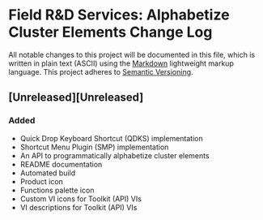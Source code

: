 # Field R&D Services: Alphabetize Cluster Elements Change Log

All notable changes to this project will be documented in this file, which is written in plain text (ASCII) using the [Markdown](http://daringfireball.net/projects/markdown/syntax) lightweight markup language. This project adheres to [Semantic Versioning](http://semver.org). 

## [Unreleased][Unreleased]

### Added

- Quick Drop Keyboard Shortcut (QDKS) implementation
- Shortcut Menu Plugin (SMP) implementation
- An API to programmatically alphabetize cluster elements
- README documentation
- Automated build
- Product icon
- Functions palette icon
- Custom VI icons for Toolkit (API) VIs
- VI descriptions for Toolkit (API) VIs

